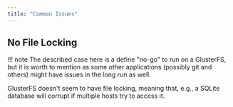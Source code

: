 ```yaml
---
title: "Common Issues"
---
```


## No File Locking

!!! note
    The described case here is a define "no-go" to run on a GlusterFS, but it is worth to mention as some other applications (possibly git and others) might have issues in the long run as well.

GlusterFS doesn't seem to have file locking, meaning that, e.g., a SQLite database will corrupt if multiple hosts try to access it.
